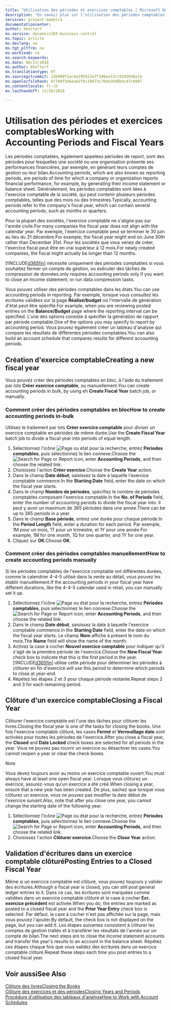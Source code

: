 ```yaml
---
title: "Utilisation des périodes et exercices comptables | Microsoft Docs"
description: "En savoir plus sur l'utilisation des périodes comptables pour définir le moment où votre société fait état de ses performances financières."
services: project-madeira
documentationcenter: 
author: bholtorf
ms.service: dynamics365-business-central
ms.topic: article
ms.devlang: na
ms.tgt_pltfrm: na
ms.workload: na
ms.search.keywords: 
ms.date: 08/13/2018
ms.author: bholtorf
ms.translationtype: HT
ms.sourcegitcommit: 33b900f1ac9e295921e7f3d6ea72cc93939d8a1b
ms.openlocfilehash: 6f760f546ea02fbc19473c70eb26d8b4c47c0987
ms.contentlocale: fr-ch
ms.lasthandoff: 11/26/2018

---
```

# <a name="working-with-accounting-periods-and-fiscal-years"></a><span data-ttu-id="02ed4-103">Utilisation des périodes et exercices comptables</span><span class="sxs-lookup"><span data-stu-id="02ed4-103">Working with Accounting Periods and Fiscal Years</span></span>
<span data-ttu-id="02ed4-104">Les périodes comptables, également appelées périodes de report, sont des périodes pour lesquelles une société ou une organisation présente ses performances financières, par exemple, en générant leurs comptes de gestion ou leur bilan.</span><span class="sxs-lookup"><span data-stu-id="02ed4-104">Accounting periods, which are also known as reporting periods, are periods of time for which a company or organization reports financial performance, for example, by generating their income statement or balance sheet.</span></span> <span data-ttu-id="02ed4-105">Généralement, les périodes comptables sont liées à l'exercice comptable de la société, qui peut contenir plusieurs périodes comptables, telles que des mois ou des trimestres.</span><span class="sxs-lookup"><span data-stu-id="02ed4-105">Typically, accounting periods refer to the company's fiscal year, which can contain several accounting periods, such as months or quarters.</span></span>

<span data-ttu-id="02ed4-106">Pour la plupart des sociétés, l'exercice comptable ne s'aligne pas sur l'année civile.</span><span class="sxs-lookup"><span data-stu-id="02ed4-106">For many companies the fiscal year does not align with the calendar year.</span></span> <span data-ttu-id="02ed4-107">Par exemple, l'exercice comptable peut se terminer le 30 juin au lieu du 31 décembre.</span><span class="sxs-lookup"><span data-stu-id="02ed4-107">For example, the fiscal year might end on June 30th rather than December 31st.</span></span> <span data-ttu-id="02ed4-108">Pour les sociétés que vous venez de créer, l'exercice fiscal peut être en vrai supérieur à 12 mois.</span><span class="sxs-lookup"><span data-stu-id="02ed4-108">For newly created companies, the fiscal might actually be longer than 12 months.</span></span> 

[!INCLUDE[d365fin](includes/d365fin_md.md)] <span data-ttu-id="02ed4-109">nécessite uniquement des périodes comptables si vous souhaitez fermer un compte de gestion, ou exécuter des tâches de compression de données.</span><span class="sxs-lookup"><span data-stu-id="02ed4-109">only requires accounting periods only if you want to close an income statement, or run data compression tasks.</span></span> 

<span data-ttu-id="02ed4-110">Vous pouvez utiliser des périodes comptables dans les états.</span><span class="sxs-lookup"><span data-stu-id="02ed4-110">You can use accounting periods in reporting.</span></span> <span data-ttu-id="02ed4-111">Par exemple, lorsque vous consultez les écritures validées sur la page **Réalisé/budget** où l'intervalle de génération d'état peut être spécifié.</span><span class="sxs-lookup"><span data-stu-id="02ed4-111">For example, when you are reviewing posted entries on the **Balance/Budget** page where the reporting interval can be specified.</span></span> <span data-ttu-id="02ed4-112">L'une des options consiste à spécifier la génération de rapport par période comptable.</span><span class="sxs-lookup"><span data-stu-id="02ed4-112">One of the options you may specify to report by accounting period.</span></span> <span data-ttu-id="02ed4-113">Vous pouvez également créer un tableau d'analyse qui compare les résultats de différentes périodes comptables.</span><span class="sxs-lookup"><span data-stu-id="02ed4-113">You can also build an account schedule that compares results for different accounting periods.</span></span>

## <a name="creating-a-new-fiscal-year"></a><span data-ttu-id="02ed4-114">Création d'exercice comptable</span><span class="sxs-lookup"><span data-stu-id="02ed4-114">Creating a new fiscal year</span></span>
<span data-ttu-id="02ed4-115">Vous pouvez créer des périodes comptables en bloc, à l'aide du traitement par lots **Créer exercice comptable**, ou manuellement.</span><span class="sxs-lookup"><span data-stu-id="02ed4-115">You can create accounting periods in bulk, by using eh **Create Fiscal Year** batch job, or manually.</span></span>

### <a name="how-to-create-accounting-periods-in-bulk"></a><span data-ttu-id="02ed4-116">Comment créer des périodes comptables en bloc</span><span class="sxs-lookup"><span data-stu-id="02ed4-116">How to create accounting periods in-bulk</span></span>
<span data-ttu-id="02ed4-117">Utilisez le traitement par lots **Créer exercice comptable** pour diviser un exercice comptable en périodes de même durée.</span><span class="sxs-lookup"><span data-stu-id="02ed4-117">Use the **Create Fiscal Year** batch job to divide a fiscal year into periods of equal length.</span></span>  

1. <span data-ttu-id="02ed4-118">Sélectionnez l'icône ![Page ou état pour la recherche](media/ui-search/search_small.png "icône Page ou état pour la recherche"), entrez **Périodes comptables**, puis sélectionnez le lien connexe.</span><span class="sxs-lookup"><span data-stu-id="02ed4-118">Choose the ![Search for Page or Report](media/ui-search/search_small.png "Search for Page or Report icon") icon, enter **Accounting Periods**, and then choose the related link.</span></span>  
2. <span data-ttu-id="02ed4-119">Choisissez l'action **Créer exercice**.</span><span class="sxs-lookup"><span data-stu-id="02ed4-119">Choose the **Create Year** action.</span></span>  <!--What about the Scheduling option? Should we mention that? There's also the Report Output Type field...-->
3. <span data-ttu-id="02ed4-120">Dans le champ **Date début**, saisissez la date à laquelle l'exercice comptable commence.</span><span class="sxs-lookup"><span data-stu-id="02ed4-120">In the **Starting Date** field, enter the date on which the fiscal year starts.</span></span>  
4. <span data-ttu-id="02ed4-121">Dans le champ **Nombre de périodes**, spécifiez le nombre de périodes comptables composant l'exercice comptable.</span><span class="sxs-lookup"><span data-stu-id="02ed4-121">In the **No. of Periods** field, enter the number of accounting periods to divide the fiscal year into.</span></span> <span data-ttu-id="02ed4-122">Il peut y avoir un maximum de 365 périodes dans une année.</span><span class="sxs-lookup"><span data-stu-id="02ed4-122">There can be up to 365 periods in a year.</span></span>  
5. <span data-ttu-id="02ed4-123">Dans le champ **Base période**, entrez une durée pour chaque période.</span><span class="sxs-lookup"><span data-stu-id="02ed4-123">In the **Period Length** field, enter a duration for each period.</span></span> <span data-ttu-id="02ed4-124">Par exemple, 1M pour un mois, 1T pour un trimestre, et 1Y pour une année.</span><span class="sxs-lookup"><span data-stu-id="02ed4-124">For example, 1M for one month, 1Q for one quarter, and 1Y for one year.</span></span>  
6. <span data-ttu-id="02ed4-125">Cliquez sur **OK**.</span><span class="sxs-lookup"><span data-stu-id="02ed4-125">Choose **OK**.</span></span>  

### <a name="how-to-create-accounting-periods-manually"></a><span data-ttu-id="02ed4-126">Comment créer des périodes comptables manuellement</span><span class="sxs-lookup"><span data-stu-id="02ed4-126">How to create accounting periods manually</span></span>
<span data-ttu-id="02ed4-127">Si les périodes comptables de l'exercice comptable ont différentes durées, comme le calendrier 4-4-5 utilisé dans la vente au détail, vous pouvez les établir manuellement.</span><span class="sxs-lookup"><span data-stu-id="02ed4-127">If the accounting periods in your fiscal year have different durations, like the 4-4-5 calendar used in retail, you can manually set it up.</span></span>  
  
1. <span data-ttu-id="02ed4-128">Sélectionnez l'icône ![Page ou état pour la recherche](media/ui-search/search_small.png "icône Page ou état pour la recherche"), entrez **Périodes comptables**, puis sélectionnez le lien connexe.</span><span class="sxs-lookup"><span data-stu-id="02ed4-128">Choose the ![Search for Page or Report](media/ui-search/search_small.png "Search for Page or Report icon") icon, enter **Accounting Periods**, and then choose the related link.</span></span>  
2. <span data-ttu-id="02ed4-129">Dans le champ **Date début**, saisissez la date à laquelle l'exercice comptable commence.</span><span class="sxs-lookup"><span data-stu-id="02ed4-129">In the **Starting Date** field, enter the date on which the fiscal year starts.</span></span> <span data-ttu-id="02ed4-130">Le champ **Nom** affiche à présent le nom du mois.</span><span class="sxs-lookup"><span data-stu-id="02ed4-130">The **Name** field will show the name of the month.</span></span>  
3. <span data-ttu-id="02ed4-131">Activez la case à cocher **Nouvel exercice comptable** pour indiquer qu'il s'agit de la première période de l'exercice.</span><span class="sxs-lookup"><span data-stu-id="02ed4-131">Choose the **New Fiscal Year** check box to indicate that this is the first period in the year.</span></span> [!INCLUDE[d365fin](includes/d365fin_md.md)] <span data-ttu-id="02ed4-132">utilise cette période pour déterminer les périodes à clôturer en fin d'exercice.</span><span class="sxs-lookup"><span data-stu-id="02ed4-132">will use this period to determine which periods to close at year-end.</span></span>
4. <span data-ttu-id="02ed4-133">Répétez les étapes 2 et 3 pour chaque période restante.</span><span class="sxs-lookup"><span data-stu-id="02ed4-133">Repeat steps 2 and 3 for each remaining period.</span></span>  

## <a name="closing-a-fiscal-year"></a><span data-ttu-id="02ed4-134">Clôture d'un exercice comptable</span><span class="sxs-lookup"><span data-stu-id="02ed4-134">Closing a Fiscal Year</span></span>
<span data-ttu-id="02ed4-135">Clôturer l'exercice comptable est l'une des tâches pour clôturer les livres.</span><span class="sxs-lookup"><span data-stu-id="02ed4-135">Closing the fiscal year is one of the tasks for closing the books.</span></span> <span data-ttu-id="02ed4-136">Une fois l'exercice comptable clôturé, les cases **Fermé** et **Verrouillage date** sont activées pour toutes les périodes de l'exercice.</span><span class="sxs-lookup"><span data-stu-id="02ed4-136">After you close a fiscal year, the **Closed** and **Date Locked** check boxes are selected for all periods in the year.</span></span> <span data-ttu-id="02ed4-137">Vous ne pouvez pas rouvrir un exercice ou désactiver les cases.</span><span class="sxs-lookup"><span data-stu-id="02ed4-137">You cannot reopen a year or clear the check boxes.</span></span>

> [!NOTE]  
>  <span data-ttu-id="02ed4-138">Vous devez toujours avoir au moins un exercice comptable ouvert.</span><span class="sxs-lookup"><span data-stu-id="02ed4-138">You must always have at least one open fiscal year.</span></span> <span data-ttu-id="02ed4-139">Lorsque vous clôturez un exercice, assurez-vous qu'un exercice a été créé.</span><span class="sxs-lookup"><span data-stu-id="02ed4-139">When closing a year, ensure that a new year has been created.</span></span> <span data-ttu-id="02ed4-140">De plus, sachez que lorsque vous clôturez un exercice, vous ne pouvez pas modifier la date début de l'exercice suivant.</span><span class="sxs-lookup"><span data-stu-id="02ed4-140">Also, note that after you close one year, you cannot change the starting date of the following year.</span></span>

1. <span data-ttu-id="02ed4-141">Sélectionnez l'icône ![Page ou état pour la recherche](media/ui-search/search_small.png "icône Page ou état pour la recherche"), entrez **Périodes comptables**, puis sélectionnez le lien connexe.</span><span class="sxs-lookup"><span data-stu-id="02ed4-141">Choose the ![Search for Page or Report](media/ui-search/search_small.png "Search for Page or Report icon") icon, enter **Accounting Periods**, and then choose the related link.</span></span>  
2. <span data-ttu-id="02ed4-142">Choisissez l'action **Clôturer exercice**.</span><span class="sxs-lookup"><span data-stu-id="02ed4-142">Choose the **Close Year** action.</span></span>  

## <a name="posting-entries-to-a-closed-fiscal-year"></a><span data-ttu-id="02ed4-143">Validation d'écritures dans un exercice comptable clôturé</span><span class="sxs-lookup"><span data-stu-id="02ed4-143">Posting Entries to a Closed Fiscal Year</span></span>
<span data-ttu-id="02ed4-144">Même si un exercice comptable est clôturé, vous pouvez toujours y valider des écritures.</span><span class="sxs-lookup"><span data-stu-id="02ed4-144">Although a fiscal year is closed, you can still post general ledger entries to it.</span></span> <span data-ttu-id="02ed4-145">Dans ce cas, les écritures sont marquées comme validées dans un exercice comptable clôturé et la case à cocher **Ecr. exercice précédent** est activée.</span><span class="sxs-lookup"><span data-stu-id="02ed4-145">When you do, the entries are marked as posted to a closed fiscal year and the **Prior Year Entry** check box is selected.</span></span> <span data-ttu-id="02ed4-146">Par défaut, la case à cocher n'est pas affichée sur la page, mais vous pouvez l'ajouter.</span><span class="sxs-lookup"><span data-stu-id="02ed4-146">By default, the check box is not displayed on the page, but you can add it.</span></span> <span data-ttu-id="02ed4-147">Les étapes suivantes consistent à clôturer les comptes de gestion traités et à transférer les résultats de l'année sur un compte de bilan.</span><span class="sxs-lookup"><span data-stu-id="02ed4-147">The next steps are to close the income statement accounts and transfer the year's results to an account in the balance sheet.</span></span> <span data-ttu-id="02ed4-148">Répétez ces étapes chaque fois que vous validez des écritures dans un exercice comptable clôturé.</span><span class="sxs-lookup"><span data-stu-id="02ed4-148">Repeat these steps each time you post entries to a closed fiscal year.</span></span>

## <a name="see-also"></a><span data-ttu-id="02ed4-149">Voir aussi</span><span class="sxs-lookup"><span data-stu-id="02ed4-149">See Also</span></span>
[<span data-ttu-id="02ed4-150">Clôture des livres</span><span class="sxs-lookup"><span data-stu-id="02ed4-150">Closing the Books</span></span>](year-close-books.md)  
[<span data-ttu-id="02ed4-151">Clôture des exercices et des périodes</span><span class="sxs-lookup"><span data-stu-id="02ed4-151">Closing Years and Periods</span></span>](year-close-years-periods.md)  
[<span data-ttu-id="02ed4-152">Procédure d'utilisation des tableaux d'analyse</span><span class="sxs-lookup"><span data-stu-id="02ed4-152">How to Work with Account Schedules</span></span>](bi-how-work-account-schedule.md)  
  






